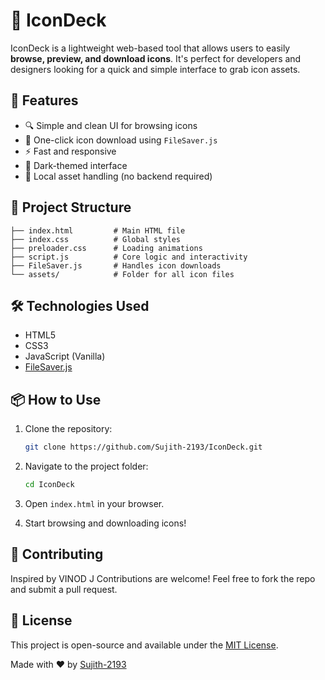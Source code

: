 # 🎨 IconDeck

IconDeck is a lightweight web-based tool that allows users to easily **browse, preview, and download icons**. It's perfect for developers and designers looking for a quick and simple interface to grab icon assets.

## 🚀 Features

- 🔍 Simple and clean UI for browsing icons  
- 💾 One-click icon download using `FileSaver.js`  
- ⚡ Fast and responsive  
- 🌙 Dark-themed interface  
- 📁 Local asset handling (no backend required)

## 📂 Project Structure

```
├── index.html         # Main HTML file
├── index.css          # Global styles
├── preloader.css      # Loading animations
├── script.js          # Core logic and interactivity
├── FileSaver.js       # Handles icon downloads
└── assets/            # Folder for all icon files
```

## 🛠️ Technologies Used

- HTML5  
- CSS3  
- JavaScript (Vanilla)  
- [FileSaver.js](https://github.com/eligrey/FileSaver.js/)

## 📦 How to Use

1. Clone the repository:
   ```bash
   git clone https://github.com/Sujith-2193/IconDeck.git
   ```

2. Navigate to the project folder:
   ```bash
   cd IconDeck
   ```

3. Open `index.html` in your browser.

4. Start browsing and downloading icons!

## 🤝 Contributing
Inspired by VINOD J
Contributions are welcome! Feel free to fork the repo and submit a pull request.

## 📄 License

This project is open-source and available under the [MIT License](LICENSE).


Made with ❤️ by [Sujith-2193](https://github.com/Sujith-2193)

